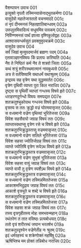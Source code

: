 वैशम्पायन उवाच	001  
इत्युक्ते नृपतौ तस्मिन्व्यासेनाद्भुतकर्मणा	001a  
वासुदेवो महातेजास्ततो वचनमाददे	001c  
तं नृपं दीनमनसं निहतज्ञातिबान्धवम्	002a  
उपप्लुतमिवादित्यं सधूममिव पावकम्	002c  
निर्विण्णमनसं पार्थं ज्ञात्वा वृष्णिकुलोद्वहः	003a  
आश्वासयन्धर्मसुतं प्रवक्तुमुपचक्रमे	003c  
वासुदेव उवाच	004  
सर्वं जिह्मं मृत्युपदमार्जवं ब्रह्मणः पदम्	004a  
एतावाञ्ज्ञानविषयः किं प्रलापः करिष्यति	004c  
नैव ते निष्ठितं कर्म नैव ते शत्रवो जिताः	005a  
कथं शत्रुं शरीरस्थमात्मानं नावबुध्यसे	005c  
अत्र ते वर्तयिष्यामि यथाधर्मं यथाश्रुतम्	006a  
इन्द्रस्य सह वृत्रेण यथा युद्धमवर्तत	006c  
वृत्रेण पृथिवी व्याप्ता पुरा किल नराधिप	007a  
दृष्ट्वा स पृथिवीं व्याप्तां गन्धस्य विषये हृते	007c  
धराहरणदुर्गन्धो विषयः समपद्यत	007e  
शतक्रतुश्चुकोपाथ गन्धस्य विषये हृते	008a  
वृत्रस्य स ततः क्रुद्धो वज्रं घोरमवासृजत्	008c  
स वध्यमानो वज्रेण पृथिव्यां भूरितेजसा	009a  
विवेश सहसैवापो जग्राह विषयं ततः	009c  
व्याप्तास्वथाप्सु वृत्रेण रसे च विषये हृते	010a  
शतक्रतुरभिक्रुद्धस्तासु वज्रमवासृजत्	010c  
स वध्यमानो वज्रेण सलिले भूरितेजसा	011a  
विवेश सहसा ज्योतिर्जग्राह विषयं ततः	011c  
व्याप्ते ज्योतिषि वृत्रेण रूपेऽथ विषये हृते	012a  
शतक्रतुरभिक्रुद्धस्तत्र वज्रमवासृजत्	012c  
स वध्यमानो वज्रेण सुभृशं भूरितेजसा	013a  
विवेश सहसा वायुं जग्राह विषयं ततः	013c  
व्याप्ते वायौ तु वृत्रेण स्पर्शेऽथ विषये हृते	014a  
शतक्रतुरभिक्रुद्धस्तत्र वज्रमवासृजत्	014c  
स वध्यमानो वज्रेण तस्मिन्नमिततेजसा	015a  
आकाशमभिदुद्राव जग्राह विषयं ततः	015c  
आकाशे वृत्रभूते च शब्दे च विषये हृते	016a  
शतक्रतुरभिक्रुद्धस्तत्र वज्रमवासृजत्	016c  
स वध्यमानो वज्रेण तस्मिन्नमिततेजसा	017a  
विवेश सहसा शक्रं जग्राह विषयं ततः	017c  
तस्य वृत्रगृहीतस्य मोहः समभवन्महान्	018a  
रथंतरेण तं तात वसिष्ठः प्रत्यबोधयत्	018c  
ततो वृत्रं शरीरस्थं जघान भरतर्षभ	019a  
शतक्रतुरदृश्येन वज्रेणेतीह नः श्रुतम्	019c  
इदं धर्मरहस्यं च शक्रेणोक्तं महर्षिषु	020a  
ऋषिभिश्च मम प्रोक्तं तन्निबोध नराधिप	020c  

